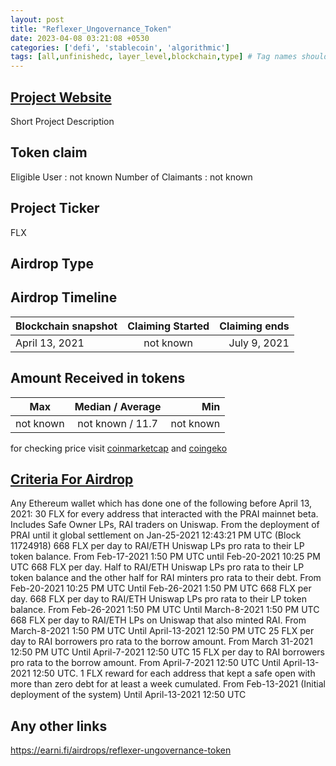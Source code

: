 ```yaml
---
layout: post
title: "Reflexer_Ungovernance_Token"
date: 2023-04-08 03:21:08 +0530
categories: ['defi', 'stablecoin', 'algorithmic']
tags: [all,unfinishedc, layer_level,blockchain,type] # Tag names should always be lowercase
---
```




## [Project Website](https://reflexer.finance/)

 Short Project Description

## Token claim

Eligible User : not known
Number of Claimants : not known

## Project Ticker

FLX

## Airdrop Type

## Airdrop Timeline

| Blockchain snapshot     | Claiming Started           | Claiming ends    |
| ----------------------- |:--------------------------:| ----------------:|
|      April 13, 2021     |        not known           |   July 9, 2021   |

## Amount Received in tokens  

| Max        |    Median / Average  |       Min    |
| ---------- |:--------------------:| ------------:|
| not known  |   not known / 11.7   |  not known   |

for checking price visit [coinmarketcap](https://coinmarketcap.com/currencies/) and [coingeko](https://www.coingecko.com/en/coins/)

## [Criteria For Airdrop](link)

Any Ethereum wallet which has done one of the following before April 13, 2021:
30 FLX for every address that interacted with the PRAI mainnet beta. Includes Safe Owner LPs, RAI traders on Uniswap. From the deployment of PRAI until it global settlement on Jan-25-2021 12:43:21 PM UTC (Block 11724918)
668 FLX per day to RAI/ETH Uniswap LPs pro rata to their LP token balance. From Feb-17-2021 1:50 PM UTC until Feb-20-2021 10:25 PM UTC
668 FLX per day. Half to RAI/ETH Uniswap LPs pro rata to their LP token balance and the other half for RAI minters pro rata to their debt. From Feb-20-2021 10:25 PM UTC Until Feb-26-2021 1:50 PM UTC
668 FLX per day. 668 FLX per day to RAI/ETH Uniswap LPs pro rata to their LP token balance. From Feb-26-2021 1:50 PM UTC Until March-8-2021 1:50 PM UTC
668 FLX per day to RAI/ETH LPs on Uniswap that also minted RAI. From March-8-2021 1:50 PM UTC Until April-13-2021 12:50 PM UTC
25 FLX per day to RAI borrowers pro rata to the borrow amount. From March 31-2021 12:50 PM UTC Until April-7-2021 12:50 UTC
15 FLX per day to RAI borrowers pro rata to the borrow amount. From April-7-2021 12:50 UTC Until April-13-2021 12:50 UTC.
1 FLX reward for each address that kept a safe open with more than zero debt for at least a week cumulated. From Feb-13-2021 (Initial deployment of the system) Until April-13-2021 12:50 UTC

## Any other links

<https://earni.fi/airdrops/reflexer-ungovernance-token>
